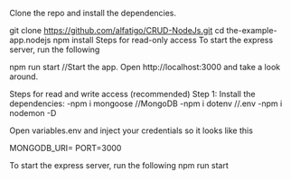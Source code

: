 Clone the repo and install the dependencies.

git clone https://github.com/alfatigo/CRUD-NodeJs.git
cd the-example-app.nodejs
npm install
Steps for read-only access
To start the express server, run the following

npm run start //Start the app.
Open http://localhost:3000 and take a look around.

Steps for read and write access (recommended)
Step 1: Install the dependencies:
  -npm i mongoose //MongoDB
  -npm i dotenv //.env
  -npm i nodemon -D

Open variables.env and inject your credentials so it looks like this

MONGODB_URI=<Your connection String>
PORT=3000
  
To start the express server, run the following
npm run start
